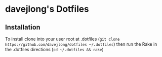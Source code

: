 # davejlong's Dotfiles
## Installation
To install clone into your user root at .dotfiles (`git clone https://github.com/davejlong/dotfiles ~/.dotfiles`) then run the Rake in the .dotfiles directions (`cd ~/.dotfiles && rake`)
